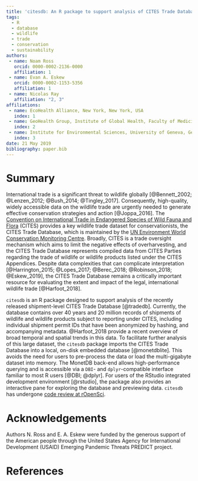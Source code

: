 ```yaml
---
title: 'citesdb: An R package to support analysis of CITES Trade Database shipment-level data'
tags:
  - R
  - database
  - wildlife
  - trade
  - conservation
  - sustainability
authors:
 - name: Noam Ross
   orcid: 0000-0002-2136-0000
   affiliation: 1
 - name: Evan A. Eskew
   orcid: 0000-0002-1153-5356
   affiliation: 1
 - name: Nicolas Ray
   affiliation: "2, 3"
affiliations:
 - name: EcoHealth Alliance, New York, New York, USA
   index: 1
 - name: GeoHealth Group, Institute of Global Health, Faculty of Medicine, University of Geneva, Geneva, Switzerland
   index: 2
 - name: Institute for Environmental Sciences, University of Geneva, Geneva, Switzerland
   index: 3
date: 21 May 2019
bibliography: paper.bib
---
```


# Summary

International trade is a significant threat to wildlife globally [@Bennett_2002; @Lenzen_2012; @Bush_2014; @Tingley_2017]. Consequently, high-quality, widely accessible data on the wildlife trade are urgently needed to generate effective conservation strategies and action [@Joppa_2016]. The [Convention on International Trade in Endangered Species of Wild Fauna and Flora](https://www.cites.org) (CITES) provides a key wildlife trade dataset for conservationists, the CITES Trade Database, which is maintained by the [UN Environment World Conservation Monitoring Centre](https://www.unep-wcmc.org/). Broadly, CITES is a trade oversight mechanism which aims to limit the negative effects of overharvesting, and the CITES Trade Database represents compiled data from CITES Parties regarding the trade of wildlife or wildlife products listed under the CITES Appendices. Despite data complexities that can complicate interpretation [@Harrington_2015; @Lopes_2017; @Berec_2018; @Robinson_2018; @Eskew_2019], the CITES Trade Database remains a critically important resource for evaluating the extent and impact of the legal, international wildlife trade [@Harfoot_2018].

`citesdb` is an R package designed to support analysis of the recently released shipment-level CITES Trade Database [@tradedb]. Currently, the database contains over 40 years and 20 million records of shipments of wildlife and wildlife products subject to reporting under CITES, including individual shipment permit IDs that have been anonymized by hashing, and accompanying metadata. @Harfoot_2018 provide a recent overview of broad temporal and spatial trends in this data. To facilitate further analysis of this large dataset, the `citesdb` package imports the CITES Trade Database into a local, on-disk embedded database [@monetdblite]. This avoids the need for users to pre-process the data or load the multi-gigabyte dataset into memory. The MonetDB back-end allows high-performance querying and is accessible via a `DBI`- and `dplyr`-compatible interface familiar to most R users [@DBI; @dplyr]. For users of the RStudio integrated development environment [@rstudio], the package also provides an interactive pane for exploring the database and previewing data. `citesdb` has undergone [code review at rOpenSci](https://github.com/ropensci/software-review/issues/292).

# Acknowledgements

Authors N. Ross and E. A. Eskew were funded by the generous support of the American people through the United States Agency for International Development (USAID) Emerging Pandemic Threats PREDICT project.

# References
